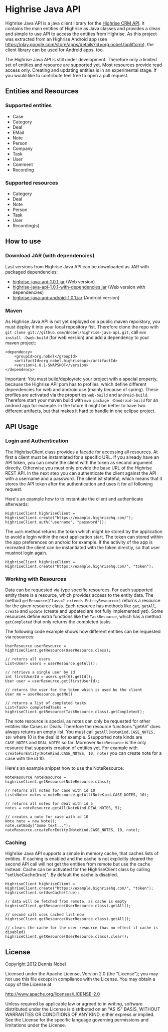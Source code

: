 # Highrise Java API

Highrise Java API is a java client library for the [Highrise CRM API](http://github.com/37signals/highrise-api/). It contains the main entities of Highrise as Java classes and provides a clean and simple to use API to access the entities from Highrise. As this project was extracted from an Highrise Android app (see https://play.google.com/store/apps/details?id=org.nobel.topliftcrm), the client library can be used for Android apps, too.

The Highrise Java API is still under development. Therefore only a limited set of entities and resource are supported yet. Most resources provide read access only. Creating and updating entities is in an experimental stage. If you would  like to contribute feel free to open a pull request.

## Entities and Resources

### Supported entities

* Case
* Category
* Deal
* EMail
* Note
* Person
* Company
* Task
* User
* Comment
* Recording

### Supported resources

* Category
* Deal
* Note
* Person
* Task
* User
* Recording(s)

## How to use

### Download JAR (with dependencies)

Last versions from Highrise Java API can be downloaded as JAR with packaged dependencies:

* [highrise-java-api-1.0.1.jar](https://github.com/dnobel/highrise-java-api/raw/master/release/highrise-java-api-1.0.1.jar) (Web version)
* [highrise-java-api-1.0.1-with-dependencies.jar](https://github.com/dnobel/highrise-java-api/raw/master/release/highrise-java-api-1.0.1-with-dependencies.jar) (Web version with dependencies)
* [highrise-java-api-android-1.0.1.jar](https://github.com/dnobel/highrise-java-api/raw/master/release/highrise-java-api-1.0.1-android.jar) (Android version)

### Maven

As Highrise Java API is not yet deployed on a public maven repoistory, you must deploy it into your local repository fist. Therefore clone the repo with `git clone git://github.com/dnobel/highrise-java-api.git`, call `mvn install -Dweb-build` (for web version) and add a dependency to your maven project:

    <dependency>
        <groupId>org.nobel</groupId>
        <artifactId>org.nobel.highriseapi</artifactId>
        <version>1.0.1-SNAPSHOT</version>
    </dependency>

Important: You must build/deploy/etc your project with a special property, because the Highrise API pom has to profiles, which define different dependencies for web and android use (mainly because of spring). These profiles are activated via the properties `web-build` and `android-build`. Therefore start your maven build with `mvn package -Dandroid-build` for an android app for example. In the future it might be better to have two different artifacts, but that makes it hard to handle in one eclipse project.

## API Usage

### Login and Authentication

The HighriseClient class provides a facade for accessing all resources. At first a client must be instantiated for a specific URL. If you already have an API token, you can create the client with the token as second argument directly. Otherwise you must only provide the base URL of the Highrise REST API. In the next step you can authenticate the client against the API with a username and a password. The client ist stateful, which means that it stores the API token after the authentication and uses it for all following request.   

Here's an example how to to instantiate the client and authenticate afterwards:

    HighriseClient highriseClient = HighriseClient.create("https://example.highrisehq.com/");
    highriseClient.auth("username", "password"));

The `auth` method returns the token which might be stored by the application to avoid a login within the next application start. The token can stored within the app preferences on android for example. If the activity of the app is recreated the client can be instantiated with the token directly, so that user mustnot login again.

    HighriseClient highriseClient = HighriseClient.create("https://example.highrisehq.com/", "token");

### Working with Resources

Data can be requested via type specific resources. For each supported entity there is a resource, which provides access to the entity data. The method `getResource(Class<? extends EntityResource>)` returns a resource for the given resource class. Each resource has methods like `get`, `getAll`, `create` and `update` (create and updated are not fully implemented yet). Some resources define extra functions like the `TaskResource`, which has a method `getCompleted` that only returns the completed tasks.

The following code example shows how different entities can be requested via resources:

    UserResource userResource = highriseClient.getResource(UserResource.class);
    
    // returns all users
    List<User> users = userResource.getAll();
    
    // retrievs a single user by id
    int firstUserId = users.get(0).getId();
    User user = userResource.get(firstUserId);
    
    // returns the user for the token which is used be the client
    User me = userResource.getMe()
    
    // returns a list of completed tasks
    List<Task> completedTasks = highriseClient.getResource(TaskResource.class).getCompleted();

The note resource is special, as notes can only be requested for other entities like Cases or Deals. Therefore the resource functions "getAll" does always returns an empty list. You must call `getAll(NoteKind.CASE_NOTES, 10)` where 10 is the deal id for example. Ssupported note kinds are `CASE_NOTES` and `DEAL_NOTES` so far. Moreover `NoteResource` is the only resource that supports creation of entities yet. For example with `createForEntity(NoteKind.CASE_NOTES, 10, note)` you can create note for a case with the id 10.

Here's an example snippet how to use the NoteResource:

    NoteResource noteResource = highriseClient.getResource(NoteResource.class);
    
    // returns all notes for case with id 10
    List<Note> notes = noteResource.getAll(NoteKind.CASE_NOTES, 10);
    
    // returns all notes for deal with id 5
    notes = noteResource.getAll(NoteKind.DEAL_NOTES, 5);
    
    // creates a note for case with id 10
    Note note = new Note();
    note.setBody("Some text...");
    noteResource.createForEntity(NoteKind.CASE_NOTES, 10, note);
    
### Caching

Highrise Java API supports a simple in memory cache, that caches lists of entities. If caching is enabled and the cache is not explicitly cleared the second API call will not get the entities from remote but use the cache instead. Cache can be activated for the HighriseClient class by calling "setUseCache(true)". By default the cache is disabled.

    HighriseClient highriseClient = HighriseClient.create("https://example.highrisehq.com/", "token");
    highriseClient.setUseCache(true);
    
    // data will be fetched from remote, as cache is empty
    highriseClient.getResource(UserResource.class).getAll();
    
    // second call uses cached list now 
    highriseClient.getResource(UserResource.class).getAll();
    
    // clears the cache for the user resource (has no effect if cache is disabled)
    highriseClient.getResource(UserResource.class).clear();
    
## License

Copyright 2012 Dennis Nobel

Licensed under the Apache License, Version 2.0 (the "License");
you may not use this file except in compliance with the License.
You may obtain a copy of the License at

   http://www.apache.org/licenses/LICENSE-2.0

Unless required by applicable law or agreed to in writing, software
distributed under the License is distributed on an "AS IS" BASIS,
WITHOUT WARRANTIES OR CONDITIONS OF ANY KIND, either express or implied.
See the License for the specific language governing permissions and
limitations under the License.    
